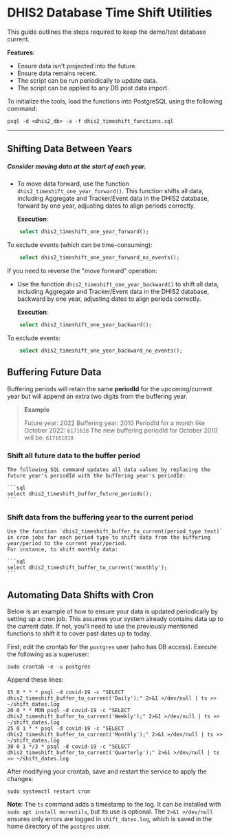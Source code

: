 # DHIS2 Database Time Shift Utilities

This guide outlines the steps required to keep the demo/test database current.

**Features**:

- Ensure data isn't projected into the future.
- Ensure data remains recent.
- The script can be run periodically to update data.
- The script can be applied to any DB post data import.

To initialize the tools, load the functions into PostgreSQL using the following command:

```
psql -d <dhis2_db> -a -f dhis2_timeshift_functions.sql 
```

------

## Shifting Data Between Years

##### **Consider moving data at the start of each year.**

- To move data forward, use the function `dhis2_timeshift_one_year_forward()`. This function shifts all data, including Aggregate and Tracker/Event data in the DHIS2 database, forward by one year, adjusting dates to align periods correctly.

    **Execution**:

```sql
    select dhis2_timeshift_one_year_forward();  
```

To exclude events (which can be time-consuming):

```sql
    select dhis2_timeshift_one_year_forward_no_events();  
```

If you need to reverse the "move forward" operation:

- Use the function `dhis2_timeshift_one_year_backward()` to shift all data, including Aggregate and Tracker/Event data in the DHIS2 database, backward by one year, adjusting dates to align periods correctly.

    **Execution**:

```sql
    select dhis2_timeshift_one_year_backward();
```

To exclude events:

```sql
    select dhis2_timeshift_one_year_backward_no_events();
```


## Buffering Future Data

Buffering periods will retain the same **periodId** for the upcoming/current year but will append an extra two digits from the buffering year.

> **Example**
>
> Future year: 2022
> Buffering year: 2010
> PeriodId for a month like October 2022: `6171618`
> The new buffering periodId for October 2010 will be: `617161810`


### Shift all future data to the buffer period

    The following SQL command updates all data values by replacing the future year's periodId with the buffering year's periodId:

    ```sql
    select dhis2_timeshift_buffer_future_periods();
    ```

### Shift data from the buffering year to the current period

    Use the function `dhis2_timeshift_buffer_to_current(period_type text)` in cron jobs for each period type to shift data from the buffering year/period to the current year/period.  
    For instance, to shift monthly data:

    ```sql
    select dhis2_timeshift_buffer_to_current('monthly');
    ```

## Automating Data Shifts with Cron

Below is an example of how to ensure your data is updated periodically by setting up a cron job. This assumes your system already contains data up to the current date. If not, you'll need to use the previously mentioned functions to shift it to cover past dates up to today.

First, edit the crontab for the `postgres` user (who has DB access). Execute the following as a superuser:

```shell
sudo crontab -e -u postgres
```

Append these lines:

```shell
15 0 * * * psql -d covid-19 -c "SELECT dhis2_timeshift_buffer_to_current('Daily');" 2>&1 >/dev/null | ts >> ~/shift_dates.log
20 0 * * MON psql -d covid-19 -c "SELECT dhis2_timeshift_buffer_to_current('Weekly');" 2>&1 >/dev/null | ts >> ~/shift_dates.log
25 0 1 * * psql -d covid-19 -c "SELECT dhis2_timeshift_buffer_to_current('Monthly');" 2>&1 >/dev/null | ts >> ~/shift_dates.log
30 0 1 */3 * psql -d covid-19 -c "SELECT dhis2_timeshift_buffer_to_current('Quarterly');" 2>&1 >/dev/null | ts >> ~/shift_dates.log
```

After modifying your crontab, save and restart the service to apply the changes:

```shell
sudo systemctl restart cron
```

**Note**: The `ts` command adds a timestamp to the log. It can be installed with `sudo apt install moreutils`, but its use is optional. The `2>&1 >/dev/null` ensures only errors are logged in `shift_dates.log`, which is saved in the home directory of the `postgres` user.

